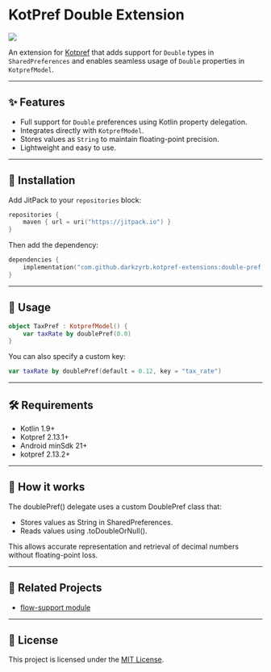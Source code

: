 # KotPref Double Extension

[![](https://jitpack.io/v/darkzyrb/kotpref-extensions.svg)](https://jitpack.io/#darkzyrb/kotpref-extensions)


An extension for [Kotpref](https://github.com/chibatching/Kotpref) that adds support for `Double` types in `SharedPreferences` and enables seamless usage of `Double` properties in `KotprefModel`.

---

## ✨ Features

- Full support for `Double` preferences using Kotlin property delegation.
- Integrates directly with `KotprefModel`.
- Stores values as `String` to maintain floating-point precision.
- Lightweight and easy to use.

---

## 🧩 Installation

Add JitPack to your `repositories` block:

```kotlin
repositories {
    maven { url = uri("https://jitpack.io") }
}
```
Then add the dependency:

```kotlin
dependencies {
    implementation("com.github.darkzyrb.kotpref-extensions:double-pref:1.2.2")
}
```
---

## 🚀 Usage
```kotlin
object TaxPref : KotprefModel() {
    var taxRate by doublePref(0.0)
}
```

You can also specify a custom key:
```kotlin
var taxRate by doublePref(default = 0.12, key = "tax_rate")
```

---

## 🛠 Requirements
- Kotlin 1.9+
- Kotpref 2.13.1+
- Android minSdk 21+
- kotpref 2.13.2+

---

## 📖 How it works

The doublePref() delegate uses a custom DoublePref class that:

- Stores values as String in SharedPreferences.
- Reads values using .toDoubleOrNull().

This allows accurate representation and retrieval of decimal numbers without floating-point loss.

---

## 🧩 Related Projects

- [flow-support module](https://github.com/darkzyrb/kotpref-extensions/tree/master/flow-support)

---

## 📄 License

This project is licensed under the [MIT License](https://opensource.org/licenses/MIT).
